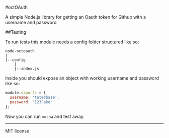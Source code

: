#octOAuth

A simple Node.js library for getting an Oauth token for Github with a username and password

##Testing

To run tests this module needs a config folder structured like so:

```
node-octoauth
|
|--config
    |
    |--index.js
```

Inside you should expose an object with working username and password like so:

```javascript
module.exports = {
  username: 'taterbase',
  password: '123Fake'
};
```

Now you can run <code>mocha</code> and test away.

---
MIT license
